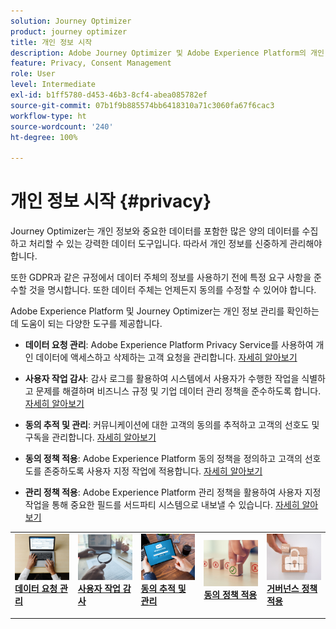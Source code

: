 ```yaml
---
solution: Journey Optimizer
product: journey optimizer
title: 개인 정보 시작
description: Adobe Journey Optimizer 및 Adobe Experience Platform의 개인 정보 보호에 대해 자세히 알아보십시오.
feature: Privacy, Consent Management
role: User
level: Intermediate
exl-id: b1ff5780-d453-46b3-8cf4-abea085782ef
source-git-commit: 07b1f9b885574bb6418310a71c3060fa67f6cac3
workflow-type: ht
source-wordcount: '240'
ht-degree: 100%

---
```


# 개인 정보 시작 {#privacy}

Journey Optimizer는 개인 정보와 중요한 데이터를 포함한 많은 양의 데이터를 수집하고 처리할 수 있는 강력한 데이터 도구입니다. 따라서 개인 정보를 신중하게 관리해야 합니다.

또한 GDPR과 같은 규정에서 데이터 주체의 정보를 사용하기 전에 특정 요구 사항을 준수할 것을 명시합니다. 또한 데이터 주체는 언제든지 동의를 수정할 수 있어야 합니다.

Adobe Experience Platform 및 Journey Optimizer는 개인 정보 관리를 확인하는 데 도움이 되는 다양한 도구를 제공합니다.

* **데이터 요청 관리**: Adobe Experience Platform Privacy Service를 사용하여 개인 데이터에 액세스하고 삭제하는 고객 요청을 관리합니다. [자세히 알아보기](requests.md)

* **사용자 작업 감사**: 감사 로그를 활용하여 시스템에서 사용자가 수행한 작업을 식별하고 문제를 해결하며 비즈니스 규정 및 기업 데이터 관리 정책을 준수하도록 합니다. [자세히 알아보기](audit-logs.md)

* **동의 추적 및 관리**: 커뮤니케이션에 대한 고객의 동의를 추적하고 고객의 선호도 및 구독을 관리합니다. [자세히 알아보기](opt-out.md)

* **동의 정책 적용**: Adobe Experience Platform 동의 정책을 정의하고 고객의 선호도를 존중하도록 사용자 지정 작업에 적용합니다. [자세히 알아보기](../action/consent.md)

* **관리 정책 적용**: Adobe Experience Platform 관리 정책을 활용하여 사용자 지정 작업을 통해 중요한 필드를 서드파티 시스템으로 내보낼 수 있습니다. [자세히 알아보기](../action/action-privacy.md)

<table style="table-layout:fixed"><tr style="border: 0;">
<td>
<a href="requests.md">
<img alt="리드" src="../assets/do-not-localize/privacy-request.jpeg">
</a>
<div><a href="requests.md"><strong>데이터 요청 관리</strong>
</div>
<p>
</td>
<td>
<a href="audit-logs.md">
<img alt="드물게" src="../assets/do-not-localize/privacy-audit.jpeg">
</a>
<div>
<a href="audit-logs.md"><strong>사용자 작업 감사</strong></a>
</div>
<p></td>
<td>
<a href="opt-out.md">
<img alt="유효성 검사" src="../assets/do-not-localize/privacy-track-consent.jpeg">
</a>
<div>
<a href="opt-out.md"><strong>동의 추적 및 관리</strong></a>
</div>
<p>
</td>
<td>
<a href="../action/consent.md">
<img alt="유효성 검사" src="../assets/do-not-localize/privacy-consent-policies.jpeg">
</a>
<div>
<a href="../action/consent.md"><strong>동의 정책 적용</strong></a>
</div>
<p>
</td>
<td>
<a href="../action/action-privacy.md">
<img alt="유효성 검사" src="../assets/do-not-localize/privacy-governance.jpeg">
</a>
<div>
<a href="../action/action-privacy.md"><strong>거버넌스 정책 적용</strong></a>
</div>
<p>
</td>
</tr></table>
